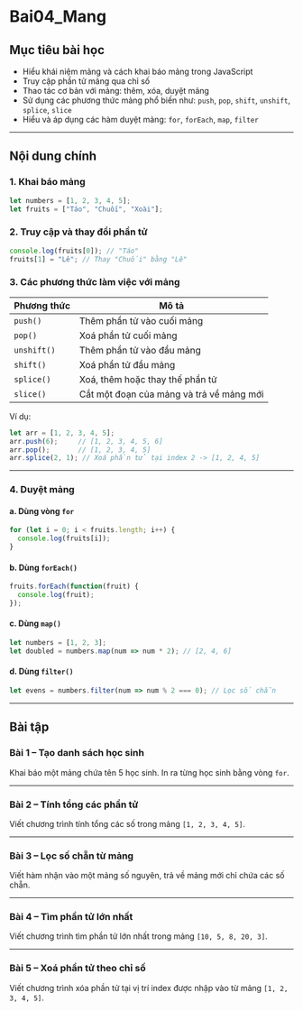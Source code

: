 ﻿# Bai04\_Mang

## Mục tiêu bài học

* Hiểu khái niệm mảng và cách khai báo mảng trong JavaScript
* Truy cập phần tử mảng qua chỉ số
* Thao tác cơ bản với mảng: thêm, xóa, duyệt mảng
* Sử dụng các phương thức mảng phổ biến như: `push`, `pop`, `shift`, `unshift`, `splice`, `slice`
* Hiểu và áp dụng các hàm duyệt mảng: `for`, `forEach`, `map`, `filter`

---

## Nội dung chính

### 1. Khai báo mảng

```js
let numbers = [1, 2, 3, 4, 5];
let fruits = ["Táo", "Chuối", "Xoài"];
```

### 2. Truy cập và thay đổi phần tử

```js
console.log(fruits[0]); // "Táo"
fruits[1] = "Lê"; // Thay "Chuối" bằng "Lê"
```

### 3. Các phương thức làm việc với mảng

| Phương thức | Mô tả                                    |
| ----------- | ---------------------------------------- |
| `push()`    | Thêm phần tử vào cuối mảng               |
| `pop()`     | Xoá phần tử cuối mảng                    |
| `unshift()` | Thêm phần tử vào đầu mảng                |
| `shift()`   | Xoá phần tử đầu mảng                     |
| `splice()`  | Xoá, thêm hoặc thay thế phần tử          |
| `slice()`   | Cắt một đoạn của mảng và trả về mảng mới |

Ví dụ:

```js
let arr = [1, 2, 3, 4, 5];
arr.push(6);     // [1, 2, 3, 4, 5, 6]
arr.pop();       // [1, 2, 3, 4, 5]
arr.splice(2, 1); // Xoá phần tử tại index 2 -> [1, 2, 4, 5]
```

---

### 4. Duyệt mảng

#### a. Dùng vòng `for`

```js
for (let i = 0; i < fruits.length; i++) {
  console.log(fruits[i]);
}
```

#### b. Dùng `forEach()`

```js
fruits.forEach(function(fruit) {
  console.log(fruit);
});
```

#### c. Dùng `map()`

```js
let numbers = [1, 2, 3];
let doubled = numbers.map(num => num * 2); // [2, 4, 6]
```

#### d. Dùng `filter()`

```js
let evens = numbers.filter(num => num % 2 === 0); // Lọc số chẵn
```

---

## Bài tập

### Bài 1 – Tạo danh sách học sinh

Khai báo một mảng chứa tên 5 học sinh. In ra từng học sinh bằng vòng `for`.

---

### Bài 2 – Tính tổng các phần tử

Viết chương trình tính tổng các số trong mảng `[1, 2, 3, 4, 5]`.

---

### Bài 3 – Lọc số chẵn từ mảng

Viết hàm nhận vào một mảng số nguyên, trả về mảng mới chỉ chứa các số chẵn.

---

### Bài 4 – Tìm phần tử lớn nhất

Viết chương trình tìm phần tử lớn nhất trong mảng `[10, 5, 8, 20, 3]`.

---

### Bài 5 – Xoá phần tử theo chỉ số

Viết chương trình xóa phần tử tại vị trí index được nhập vào từ mảng `[1, 2, 3, 4, 5]`.


